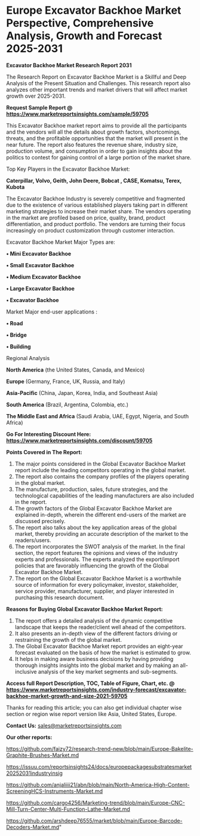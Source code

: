  # Europe Excavator Backhoe Market Perspective, Comprehensive Analysis, Growth and Forecast 2025-2031

<strong>Excavator Backhoe Market Research Report 2031</strong>

The Research Report on Excavator Backhoe Market is a Skillful and Deep Analysis of the Present Situation and Challenges. This research report also analyzes other important trends and market drivers that will affect market growth over 2025-2031.

<strong>Request Sample Report @ <a href=https://www.marketreportsinsights.com/sample/59705>https://www.marketreportsinsights.com/sample/59705</a></strong>

This Excavator Backhoe market report aims to provide all the participants and the vendors will all the details about growth factors, shortcomings, threats, and the profitable opportunities that the market will present in the near future. The report also features the revenue share, industry size, production volume, and consumption in order to gain insights about the politics to contest for gaining control of a large portion of the market share.

Top Key Players in the Excavator Backhoe Market:

<strong>Caterpillar, Volvo, Geith, John Deere, Bobcat , CASE, Komatsu, Terex, Kubota</strong>

The Excavator Backhoe Industry is severely competitive and fragmented due to the existence of various established players taking part in different marketing strategies to increase their market share. The vendors operating in the market are profiled based on price, quality, brand, product differentiation, and product portfolio. The vendors are turning their focus increasingly on product customization through customer interaction.

Excavator Backhoe Market Major Types are:

<strong>• Mini Excavator Backhoe

• Small Excavator Backhoe

• Medium Excavator Backhoe

• Large Excavator Backhoe

• Excavator Backhoe</strong>

Market Major end-user applications :

<strong>• Road

• Bridge

• Building</strong>

Regional Analysis

</u><strong><b>North America</b></strong> (the United States, Canada, and Mexico)

<strong><b>Europe </b></strong>(Germany, France, UK, Russia, and Italy)

<strong><b>Asia-Pacific</b></strong> (China, Japan, Korea, India, and Southeast Asia)

<strong><b>South America</b></strong> (Brazil, Argentina, Colombia, etc.)

<strong><b>The Middle East and Africa</b></strong> (Saudi Arabia, UAE, Egypt, Nigeria, and South Africa)

<strong>Go For Interesting Discount Here: <a href=https://www.marketreportsinsights.com/discount/59705>https://www.marketreportsinsights.com/discount/59705</a></strong>

<strong>Points Covered in The Report:</strong>
<ol>
  <li>The major points considered in the Global Excavator Backhoe Market report include the leading competitors operating in the global market.</li>
  <li>The report also contains the company profiles of the players operating in the global market.</li>
  <li>The manufacture, production, sales, future strategies, and the technological capabilities of the leading manufacturers are also included in the report.</li>
  <li>The growth factors of the Global Excavator Backhoe Market are explained in-depth, wherein the different end-users of the market are discussed precisely.</li>
  <li>The report also talks about the key application areas of the global market, thereby providing an accurate description of the market to the readers/users.</li>
  <li>The report incorporates the SWOT analysis of the market. In the final section, the report features the opinions and views of the industry experts and professionals. The experts analyzed the export/import policies that are favorably influencing the growth of the Global Excavator Backhoe Market.</li>
  <li>The report on the Global Excavator Backhoe Market is a worthwhile source of information for every policymaker, investor, stakeholder, service provider, manufacturer, supplier, and player interested in purchasing this research document.</li>
</ol>
<strong>Reasons for Buying Global Excavator Backhoe Market Report:</strong>

<ol>
  <li>The report offers a detailed analysis of the dynamic competitive landscape that keeps the reader/client well ahead of the competitors.</li>
  <li>It also presents an in-depth view of the different factors driving or restraining the growth of the global market.</li>
  <li>The Global Excavator Backhoe Market report provides an eight-year forecast evaluated on the basis of how the market is estimated to grow.</li>
  <li>It helps in making aware business decisions by having providing thorough insights insights into the global market and by making an all-inclusive analysis of the key market segments and sub-segments.</li>
</ol>
<strong>Access full Report Description, TOC, Table of Figure, Chart, etc. @ <a href=https://www.marketreportsinsights.com/industry-forecast/excavator-backhoe-market-growth-and-size-2021-59705>https://www.marketreportsinsights.com/industry-forecast/excavator-backhoe-market-growth-and-size-2021-59705</a></strong>


Thanks for reading this article; you can also get individual chapter wise section or region wise report version like Asia, United States, Europe.

<strong>Contact Us:</strong>
sales@marketreportsinsights.com

<strong>Our other reports:</strong>

<a href=https://github.com/faizy72/research-trend-new/blob/main/Europe-Bakelite-Graphite-Brushes-Market.md>https://github.com/faizy72/research-trend-new/blob/main/Europe-Bakelite-Graphite-Brushes-Market.md</a>

<a href=https://issuu.com/reportsinsights24/docs/europepackagesubstratesmarket20252031industryinsig>https://issuu.com/reportsinsights24/docs/europepackagesubstratesmarket20252031industryinsig</a>

<a href=https://github.com/anjaliiii21/abn/blob/main/North-America-High-Content-ScreeningHCS-Instruments-Market.md>https://github.com/anjaliiii21/abn/blob/main/North-America-High-Content-ScreeningHCS-Instruments-Market.md</a>

<a href=https://github.com/cargo4256/Marketing-trend/blob/main/Europe-CNC-Mill-Turn-Center-Multi-Function-Lathe-Market.md>https://github.com/cargo4256/Marketing-trend/blob/main/Europe-CNC-Mill-Turn-Center-Multi-Function-Lathe-Market.md</a>

<a href=https://github.com/arshdeep76555/market/blob/main/Europe-Barcode-Decoders-Market.md>https://github.com/arshdeep76555/market/blob/main/Europe-Barcode-Decoders-Market.md</a>"
